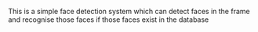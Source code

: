 This is a simple face detection system which can detect faces in the frame and recognise those faces if those faces exist in the database
